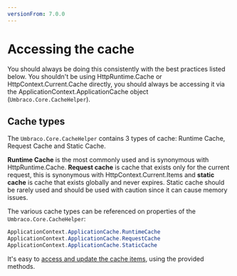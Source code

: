 ```yaml
---
versionFrom: 7.0.0
---
```


# Accessing the cache

You should always be doing this consistently with the best practices listed below. You shouldn't be using HttpRuntime.Cache or HttpContext.Current.Cache directly, you should always be accessing it via the ApplicationContext.ApplicationCache object (`Umbraco.Core.CacheHelper`).

## Cache types

The `Umbraco.Core.CacheHelper` contains 3 types of cache: Runtime Cache, Request Cache and Static Cache.

**Runtime Cache** is the most commonly used and is synonymous with HttpRuntime.Cache. **Request cache** is cache that exists only for the current request, this is synonymous with HttpContext.Current.Items and **static cache** is cache that exists globally and never expires. Static cache should be rarely used and should be used with caution since it can cause memory issues.

The various cache types can be referenced on properties of the `Umbraco.Core.CacheHelper`:

```csharp
ApplicationContext.ApplicationCache.RuntimeCache
ApplicationContext.ApplicationCache.RequestCache
ApplicationContext.ApplicationCache.StaticCache
```

It's easy to [access and update the cache items](updating-cache.md), using the provided methods.
